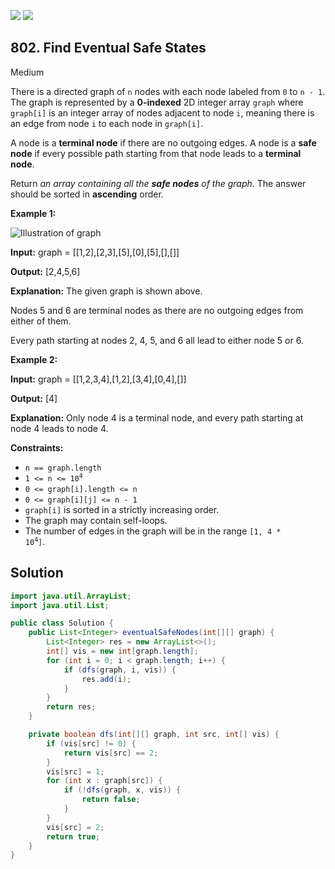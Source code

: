 [![](https://img.shields.io/github/stars/javadev/LeetCode-in-Java?label=Stars&style=flat-square)](https://github.com/javadev/LeetCode-in-Java)
[![](https://img.shields.io/github/forks/javadev/LeetCode-in-Java?label=Fork%20me%20on%20GitHub%20&style=flat-square)](https://github.com/javadev/LeetCode-in-Java/fork)

## 802\. Find Eventual Safe States

Medium

There is a directed graph of `n` nodes with each node labeled from `0` to `n - 1`. The graph is represented by a **0-indexed** 2D integer array `graph` where `graph[i]` is an integer array of nodes adjacent to node `i`, meaning there is an edge from node `i` to each node in `graph[i]`.

A node is a **terminal node** if there are no outgoing edges. A node is a **safe node** if every possible path starting from that node leads to a **terminal node**.

Return _an array containing all the **safe nodes** of the graph_. The answer should be sorted in **ascending** order.

**Example 1:**

![Illustration of graph](https://s3-lc-upload.s3.amazonaws.com/uploads/2018/03/17/picture1.png)

**Input:** graph = \[\[1,2],[2,3],[5],[0],[5],[],[]]

**Output:** [2,4,5,6]

**Explanation:** The given graph is shown above. 

Nodes 5 and 6 are terminal nodes as there are no outgoing edges from either of them. 

Every path starting at nodes 2, 4, 5, and 6 all lead to either node 5 or 6.

**Example 2:**

**Input:** graph = \[\[1,2,3,4],[1,2],[3,4],[0,4],[]]

**Output:** [4]

**Explanation:** Only node 4 is a terminal node, and every path starting at node 4 leads to node 4.

**Constraints:**

*   `n == graph.length`
*   <code>1 <= n <= 10<sup>4</sup></code>
*   `0 <= graph[i].length <= n`
*   `0 <= graph[i][j] <= n - 1`
*   `graph[i]` is sorted in a strictly increasing order.
*   The graph may contain self-loops.
*   The number of edges in the graph will be in the range <code>[1, 4 * 10<sup>4</sup>]</code>.

## Solution

```java
import java.util.ArrayList;
import java.util.List;

public class Solution {
    public List<Integer> eventualSafeNodes(int[][] graph) {
        List<Integer> res = new ArrayList<>();
        int[] vis = new int[graph.length];
        for (int i = 0; i < graph.length; i++) {
            if (dfs(graph, i, vis)) {
                res.add(i);
            }
        }
        return res;
    }

    private boolean dfs(int[][] graph, int src, int[] vis) {
        if (vis[src] != 0) {
            return vis[src] == 2;
        }
        vis[src] = 1;
        for (int x : graph[src]) {
            if (!dfs(graph, x, vis)) {
                return false;
            }
        }
        vis[src] = 2;
        return true;
    }
}
```
